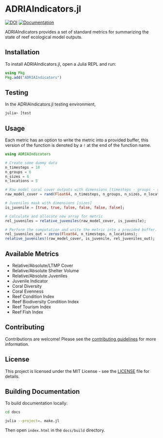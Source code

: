 # ADRIAIndicators.jl

[![DOI](https://zenodo.org/badge/DOI/10.5281/zenodo.17032475.svg)](https://doi.org/10.5281/zenodo.17032475)
[![Documentation](https://img.shields.io/badge/docs-dev-blue)](https://open-aims.github.io/ADRIAIndicators.jl/dev/)

ADRIAIndicators provides a set of standard metrics for summarizing the state of reef ecological
model outputs.

## Installation

To install ADRIAIndicators.jl, open a Julia REPL and run:
```julia
using Pkg
Pkg.add("ADRIAIndicators")
```

## Testing
In the ADRIAIndicators.jl testing environment,
```julia
julia> ]test
```

## Usage

Each metric has an option to write the metric into a provided buffer, this version of the function is denoted by a `!` at the end of the function name.

```julia
using ADRIAIndicators

# Create some dummy data
n_timesteps = 10
n_groups = 6
n_sizes = 6
n_locations = 5

# Raw model coral cover outputs with dimensions [timesteps ⋅ groups ⋅ sizes ⋅ locations]
raw_model_cover = rand(Float64, n_timesteps, n_groups, n_sizes, n_locations);

# Juveniles mask with dimensions [sizes]
is_juvenile = [true, true, false, false, false, false];

# Calculate and allocate new array for metric
rel_juveniles = relative_juveniles(raw_model_cover, is_juvenile);

# Perform the computation and write the metric into a provided buffer.
rel_juveniles_out = zeros(Float64, n_timesteps, n_locations);
relative_juveniles!(raw_model_cover, is_juvenile, rel_juveniles_out);
```

## Available Metrics

- Relative/Absolute/LTMP Cover
- Relative/Absolute Shelter Volume
- Relative/Absolute Juveniles
- Juvenile Indicator
- Coral Diversity
- Coral Evenness
- Reef Condition Index
- Reef Biodiversity Condition Index
- Reef Tourism Index
- Reef Fish Index

## Contributing

Contributions are welcome! Please see the [contributing guidelines](CONTRIBUTING.md) for more information.

## License

This project is licensed under the MIT License - see the [LICENSE](LICENSE) file for details.

## Building Documentation

To build documentation locally:

```bash
cd docs

julia --project=. make.jl
```

Then open `index.html` in the `docs/build` directory.
